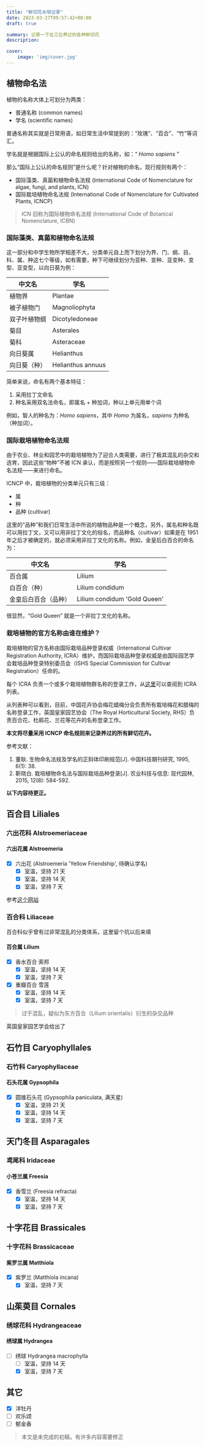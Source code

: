 ```yaml
---
title: "鲜切花水培记录"
date: 2023-03-27T09:57:42+08:00
draft: true

summary: 记录一下在工位养过的各种鲜切花
description: 

cover: 
    image: 'img/cover.jpg'
---
```


## 植物命名法

植物的名称大体上可划分为两类：

* 普通名称 (common names)
* 学名 (scientific names)

普通名称其实就是日常用语，如日常生活中常提到的：“玫瑰”、“百合”、“竹”等词汇。

学名就是根据国际上公认的命名规则给出的名称，如：“ *Homo sapiens* ”

那么“国际上公认的命名规则”是什么呢？针对植物的命名，现行规则有两个：

* 国际藻类、真菌和植物命名法规 (International Code of Nomenclature for algae, fungi, and plants, ICN)
* 国际栽培植物命名法规 (International Code of Nomenclature for Cultivated Plants, ICNCP)

> ICN 旧称为国际植物命名法规 (International Code of Botanical Nomenclature, ICBN)

### 国际藻类、真菌和植物命名法规

这一部分和中学生物所学相差不大，分类单元自上而下划分为界、门、纲、目、科、属、种这七个等级，如有需要，种下可继续划分为亚种、变种、亚变种、变型、亚变型，以向日葵为例：

| 中文名       | 学名              |
|--------------|-------------------|
| 植物界       | Plantae           |
| 被子植物门   | Magnoliophyta     |
| 双子叶植物纲 | Dicotyledoneae    |
| 菊目         | Asterales         |
| 菊科         | Asteraceae        |
| 向日葵属     | Helianthus        |
| 向日葵（种） | Helianthus annuus |

简单来说，命名有两个基本特征：

1. 采用拉丁文命名
2. 种名采用双名法命名，即属名 + 种加词，种以上单元用单个词

例如，智人的种名为：*Homo sapiens*，其中 *Homo* 为属名，*sapiens* 为种名（种加词）。

### 国际栽培植物命名法规

由于农业、林业和园艺中的栽培植物为了迎合人类需要，进行了极其混乱的杂交和选育，因此这些“物种”不被 ICN 承认，而是按照另一个规则——国际栽培植物命名法规——来进行命名。

ICNCP 中，栽培植物的分类单元只有三级：

* 属
* 种
* 品种 (cultivar)

这里的“品种”和我们日常生活中所说的植物品种是一个概念，另外，属名和种名既可以用拉丁文，又可以用非拉丁文化的俗名，而品种名（cultivar）如果是在 1951 年之后才被确定的，就必须采用非拉丁文化的名称。例如，金皇后白百合的命名为：

| 中文名               | 学名                         |
|----------------------|------------------------------|
| 百合属               | Lilium                       |
| 白百合（种）         | Lilium condidum              |
| 金皇后白百合（品种） | Lilium condidum 'Gold Queen' |

很显然，“Gold Queen” 就是一个非拉丁文化的名称。

### 栽培植物的官方名称由谁在维护？

栽培植物的官方名称由国际栽培品种登录权威（International Cultivar Registration Authority, ICRA）维护，而国际栽培品种登录权威是由国际园艺学会栽培品种登录特别委员会（ISHS Special Commission for Cultivar Registration）任命的。

每个 ICRA 负责一个或多个栽培植物群名称的登录工作，从[这里](https://www.ishs.org/nomenclature-and-cultivar-registration/icra)可以查阅到 ICRA 列表。

从列表种可以看到，目前，中国花卉协会梅花蜡梅分会负责所有栽培梅花和腊梅的名称登录工作，英国皇家园艺协会（The Royal Horticultural Society, RHS）负责百合花、杜鹃花、兰花等花卉的名称登录工作。

**本文将尽量采用 ICNCP 命名规则来记录养过的所有鲜切花卉。**

参考文献：

1. 董耿. 生物命名法规及学名的正斜体印刷规范\[J\]. 中国科技期刊研究, 1995, 6(1): 38.
2. 靳晓白. 栽培植物命名法与国际栽培品种登录\[J\]. 农业科技与信息: 现代园林, 2015, 12(8): 584-592.

**以下内容待更正。**

## 百合目 Liliales

### 六出花科 Alstroemeriaceae

#### 六出花属 Alstroemeria

- [x] 六出花 (Alstroemeria 'Yellow Friendship', 待确认学名)
  - [x] 室温，坚持 21 天
  - [x] 室温，坚持 14 天
  - [x] 室温，坚持 7 天

参考[这个网站](https://www.rhs.org.uk/plants/102464/alstroemeria-yellow-friendship/details)

### 百合科 Liliaceae

百合科似乎曾有过非常混乱的分类体系，这里留个坑以后来填

#### 百合属 Lilium

- [x] 香水百合 索邦
  - [x] 室温，坚持 14 天
  - [x] 室温，坚持 7 天
- [x] 重瓣百合 雪莲
  - [x] 室温，坚持 14 天
  - [x] 室温，坚持 7 天

> 过于混乱，疑似为东方百合（Lilium orientalis）衍生的杂交品种

英国皇家园艺学会给出了

## 石竹目 Caryophyllales

### 石竹科 Caryophyllaceae

#### 石头花属 Gypsophila

- [x] 圆锥石头花 (Gypsophila paniculata, 满天星)
  - [x] 室温，坚持 21 天
  - [x] 室温，坚持 14 天
  - [x] 室温，坚持 7 天

## 天门冬目 Asparagales

### 鸢尾科 Iridaceae

#### 小苍兰属 Freesia

- [x] 香雪兰 (Freesia refracta)
  - [x] 室温，坚持 14 天
  - [x] 室温，坚持 7 天

## 十字花目 Brassicales

### 十字花科 Brassicaceae

#### 紫罗兰属 Matthiola

- [x] 紫罗兰 (Matthiola incana)
  - [x] 室温，坚持 7 天

## 山茱萸目 Cornales

### 绣球花科 Hydrangeaceae

#### 绣球属 Hydrangea

- [ ] 绣球 Hydrangea macrophylla
  - [ ] 室温，坚持 14 天
  - [x] 室温，坚持 7 天

## 其它

- [x] 洋牡丹
- [ ] 欢乐颂
- [ ] 郁金香

> 本文是未完成的初稿，有许多内容需要修正
